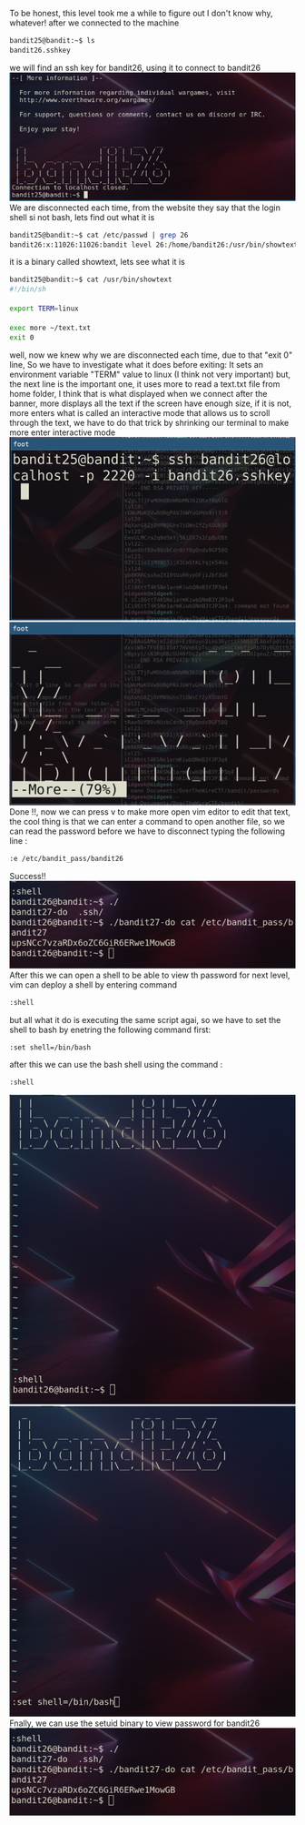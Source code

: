 To be honest, this level took me a while to figure out I don't know why, whatever!
after we connected to the machine
```bash
bandit25@bandit:~$ ls
bandit26.sshkey
```
we will find an ssh key for bandit26, using it to connect to bandit26
![alt text](dec.png)
We are disconnected each time, from the website they say that the login shell si not bash, lets find out what it is
```bash
bandit25@bandit:~$ cat /etc/passwd | grep 26
bandit26:x:11026:11026:bandit level 26:/home/bandit26:/usr/bin/showtext
```
it is a binary called showtext, lets see what it is
```bash
bandit25@bandit:~$ cat /usr/bin/showtext 
#!/bin/sh

export TERM=linux

exec more ~/text.txt
exit 0
```
well, now we knew why we are disconnected each time, due to that "exit 0" line, So we have to investigate what it does before exiting:
It sets an environment variable "TERM" value to linux (I think not very important)
but, the next line is the important one, it uses more to read a text.txt file from home folder, I think that is what displayed when we connect after the banner, more displays all the text if the screen have enough size, if it is not, more enters what is called an interactive mode that allows us to scroll through the text, we have to do that trick by shrinking our terminal to make more enter interactive mode
![alt text](con.png)
![alt text](more.png)
Done !!, now we can press v to make more open vim editor to edit that text, the cool thing is that we can enter a command to open another file, so we can read the password before we have to disconnect
typing the following line :
```bash
:e /etc/bandit_pass/bandit26
```
Success!!
![alt](pass.png)
After this we can open a shell to be able to view th password for next level, vim can deploy a shell by entering command 
```bash
:shell
```
but all what it do is executing the same script agai, so we have to set the shell to bash by enetring the following command first:
```bash
:set shell=/bin/bash
```
after this we can use the bash shell using the command :
```bash
:shell
```
![alt](done.png)
![alt](sh.png)
Fnally, we can use the setuid binary to view password for bandit26
![alt](pass.png)
